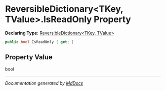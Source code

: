 # ReversibleDictionary\<TKey, TValue\>.IsReadOnly Property

**Declaring Type:** [ReversibleDictionary\<TKey, TValue\>](../Type.md)

```csharp
public bool IsReadOnly { get; }
```

## Property Value

bool

___

*Documentation generated by [MdDocs](https://github.com/ap0llo/mddocs)*
